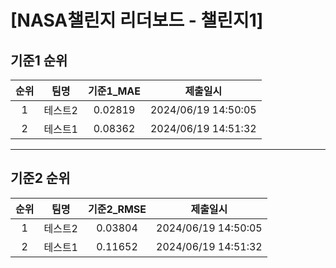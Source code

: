 # [NASA챌린지 리더보드 - 챌린지1]
## 기준1 순위
| 순위 | 팀명 | 기준1_MAE | 제출일시 |
|:----:|:----:|:-----:|:----:|
| 1 | 테스트2 | 0.02819 | 2024/06/19 14:50:05 |
| 2 | 테스트1 | 0.08362 | 2024/06/19 14:51:32 |
___
## 기준2 순위
| 순위 | 팀명 | 기준2_RMSE | 제출일시 |
|:----:|:----:|:-----:|:----:|
| 1 | 테스트2 | 0.03804 | 2024/06/19 14:50:05 |
| 2 | 테스트1 | 0.11652 | 2024/06/19 14:51:32 |
